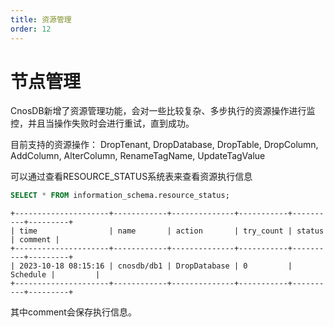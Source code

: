 ```yaml
---
title: 资源管理
order: 12
---
```


# 节点管理

CnosDB新增了资源管理功能，会对一些比较复杂、多步执行的资源操作进行监控，并且当操作失败时会进行重试，直到成功。

目前支持的资源操作：
    DropTenant,
    DropDatabase,
    DropTable,
    DropColumn,
    AddColumn,
    AlterColumn,
    RenameTagName,
    UpdateTagValue

可以通过查看RESOURCE_STATUS系统表来查看资源执行信息

```sql
SELECT * FROM information_schema.resource_status;
```

    +---------------------+------------+--------------+-----------+----------+---------+
    | time                | name       | action       | try_count | status   | comment |
    +---------------------+------------+--------------+-----------+----------+---------+
    | 2023-10-18 08:15:16 | cnosdb/db1 | DropDatabase | 0         | Schedule |         |
    +---------------------+------------+--------------+-----------+----------+---------+

其中comment会保存执行信息。